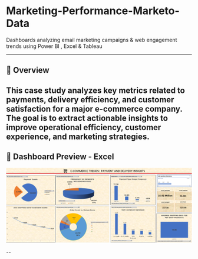 # Marketing-Performance-Marketo-Data

Dashboards analyzing email marketing campaigns &amp; web engagement trends using Power BI  , Excel &amp; Tableau

---

## 📌 Overview  
This case study analyzes key metrics related to **payments, delivery efficiency, and customer satisfaction** for a major e-commerce company. The goal is to extract actionable insights to improve **operational efficiency, customer experience, and marketing strategies.**  
---

## 📌 Dashboard Preview - Excel 
![Dashboard Preview](https://github.com/wakandamohan1/E-Commerce-Payment-and-Delivery-Analytics-Case-Study/blob/main/dash_excel.png)

--

